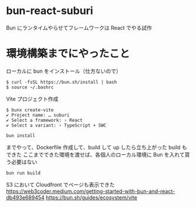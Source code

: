 # bun-react-suburi

Bun にランタイムやらせてフレームワークは React でやる試作

# 環境構築までにやったこと

ローカルに bun をインストール（仕方ないので）

```
$ curl -fsSL https://bun.sh/install | bash
$ source ~/.bashrc
```

Vite プロジェクト作成

```
$ bunx create-vite
✔ Project name: … suburi
✔ Select a framework: › React
✔ Select a variant: › TypeScript + SWC

bun install
```

までやって、Dockerfile 作成して、build して up したら立ち上がった
build もできた
ここまでできた環境を渡せば、各個人のローカル環境に Bun を入れて貰う必要はない

```
bun run build
```

S3 において Cloudfront でページも表示できた
https://web3coder.medium.com/getting-started-with-bun-and-react-db493e689454
https://bun.sh/guides/ecosystem/vite
